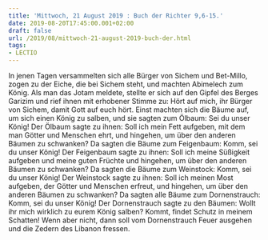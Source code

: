 ```yaml
---
title: 'Mittwoch, 21 August 2019 : Buch der Richter 9,6-15.'
date: 2019-08-20T17:45:00.001+02:00
draft: false
url: /2019/08/mittwoch-21-august-2019-buch-der.html
tags: 
- LECTIO
---
```


In jenen Tagen versammelten sich alle Bürger von Sichem und Bet-Millo, zogen zu der Eiche, die bei Sichem steht, und machten Abimelech zum König. Als man das Jotam meldete, stellte er sich auf den Gipfel des Berges Garizim und rief ihnen mit erhobener Stimme zu: Hört auf mich, ihr Bürger von Sichem, damit Gott auf euch hört. Einst machten sich die Bäume auf, um sich einen König zu salben, und sie sagten zum Ölbaum: Sei du unser König! Der Ölbaum sagte zu ihnen: Soll ich mein Fett aufgeben, mit dem man Götter und Menschen ehrt, und hingehen, um über den anderen Bäumen zu schwanken? Da sagten die Bäume zum Feigenbaum: Komm, sei du unser König! Der Feigenbaum sagte zu ihnen: Soll ich meine Süßigkeit aufgeben und meine guten Früchte und hingehen, um über den anderen Bäumen zu schwanken? Da sagten die Bäume zum Weinstock: Komm, sei du unser König! Der Weinstock sagte zu ihnen: Soll ich meinen Most aufgeben, der Götter und Menschen erfreut, und hingehen, um über den anderen Bäumen zu schwanken? Da sagten alle Bäume zum Dornenstrauch: Komm, sei du unser König! Der Dornenstrauch sagte zu den Bäumen: Wollt ihr mich wirklich zu eurem König salben? Kommt, findet Schutz in meinem Schatten! Wenn aber nicht, dann soll vom Dornenstrauch Feuer ausgehen und die Zedern des Libanon fressen.